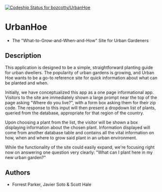 [ ![Codeship Status for bozcotty/UrbanHoe](https://codeship.com/projects/cfb433d0-5e5c-0132-a266-72d241f098bc/status)](https://codeship.com/projects/51328)

# UrbanHoe
* The "What-to-Grow-and-When-and-How" Site for Urban Gardeners

## Description
This application is designed to be a simple, straightforward planting guide for
urban dwellers. The popularity of urban gardens is growing, and Urban Hoe wants to be
a go-to reference site for quick information about what can be planted and when.

Initially, we have conceptualized this app as a one page informational app.
Visitors to the site are immediately shown a large prompt near the top of the page
asking "Where do you live?", with a form box asking them for their zip code. The
response to this input will then present a dropdown list of plants, queried from
the database, appropriate for that region of the country.

Upon choosing a plant from the list, the visitor will be shown a box displaying
information about the chosen plant. Information displayed will come from another
database table and contains all the vital information on how, when and where to
grow said plant in an urban environment.

While the functionality of the site could easily expand, we're focusing right now
on answering one question very clearly: "What can I plant here in my new urban garden?"

## Authors
* Forrest Parker, Javier Soto & Scott Hale
